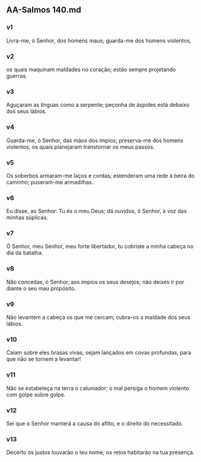 ## AA-Salmos 140.md
### v1
 Livra-me, ó Senhor, dos homens maus; guarda-me dos homens violentos,
### v2
 os quais maquinam maldades no coração; estão sempre projetando guerras.
### v3
 Aguçaram as línguas como a serpente; peçonha de áspides está debaixo dos seus lábios.
### v4
 Guarda-me, ó Senhor, das mãos dos ímpios; preserva-me dos homens violentos, os quais planejaram transtornar os meus passos.
### v5
 Os soberbos armaram-me laços e cordas; estenderam uma rede à beira do caminho; puseram-me armadilhas.
### v6
 Eu disse, ao Senhor: Tu és o meu Deus; dá ouvidos, ó Senhor, à voz das minhas súplicas.
### v7
 Ó Senhor, meu Senhor, meu forte libertador, tu cobriste a minha cabeça no dia da batalha.
### v8
 Não concedas, ó Senhor, aos ímpios os seus desejos; não deixes ir por diante o seu mau propósito.
### v9
 Não levantem a cabeça os que me cercam; cubra-os a maldade dos seus lábios.
### v10
 Caiam sobre eles brasas vivas; sejam lançados em covas profundas, para que não se tornem a levantar!
### v11
 Não se estabeleça na terra o caluniador; o mal persiga o homem violento com golpe sobre golpe.
### v12
 Sei que o Senhor manterá a causa do aflito, e o direito do necessitado.
### v13
 Decerto os justos louvarão o teu nome; os retos habitarão na tua presença.
